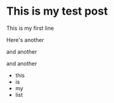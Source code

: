 # This is my test post

This is my first line

Here's another

and another

and another

* this
* is
* my
* list

